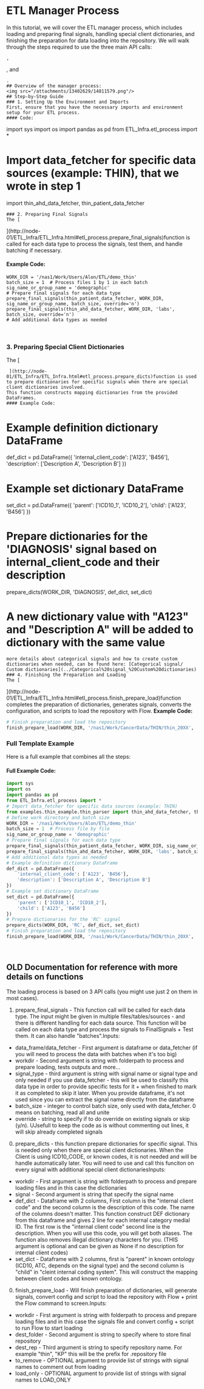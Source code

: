 # ETL Manager Process
In this tutorial, we will cover the ETL manager process, which includes loading and preparing final signals, handling special client dictionaries, and finishing the preparation for data loading into the repository.
We will walk through the steps required to use the three main API calls: 
```
, 
```
, and 
```
.
## Overview of the manager process:
<img src="/attachments/13402629/14811579.png"/>
## Step-by-Step Guide
### 1. Setting Up the Environment and Imports
First, ensure that you have the necessary imports and environment setup for your ETL process.
#### Code:
```
import sys
import os
import pandas as pd
from ETL_Infra.etl_process import *
# Import data_fetcher for specific data sources (example: THIN), that we wrote in step 1
import thin_ahd_data_fetcher, thin_patient_data_fetcher
```
### 2. Preparing Final Signals
The [
```
 ](http://node-01/ETL_Infra/ETL_Infra.html#etl_process.prepare_final_signals)function is called for each data type to process the signals, test them, and handle batching if necessary.
#### Example Code:
```
WORK_DIR = '/nas1/Work/Users/Alon/ETL/demo_thin'
batch_size = 1  # Process files 1 by 1 in each batch
sig_name_or_group_name = 'demographic'
# Prepare final signals for each data type
prepare_final_signals(thin_patient_data_fetcher, WORK_DIR, sig_name_or_group_name, batch_size, override='n')
prepare_final_signals(thin_ahd_data_fetcher, WORK_DIR, 'labs', batch_size, override='n')
# Add additional data types as needed
```
 
### 3. Preparing Special Client Dictionaries
The [
```
 ](http://node-01/ETL_Infra/ETL_Infra.html#etl_process.prepare_dicts)function is used to prepare dictionaries for specific signals when there are special client dictionaries involved.
This function constructs mapping dictionaries from the provided DataFrames.
#### Example Code:
```
# Example definition dictionary DataFrame
def_dict = pd.DataFrame({
    'internal_client_code': ['A123', 'B456'],
    'description': ['Description A', 'Description B']
})
# Example set dictionary DataFrame
set_dict = pd.DataFrame({
    'parent': ['ICD10_1', 'ICD10_2'],
    'child': ['A123', 'B456']
})
# Prepare dictionaries for the 'DIAGNOSIS' signal based on internal_client_code and their description
prepare_dicts(WORK_DIR, 'DIAGNOSIS', def_dict, set_dict)
# A new dictionary value with "A123" and "Description A" will be added to dictionary with the same value
```
more details about categorical signals and how to create custom dictionaries when needed, can be found here: [Categorical signal/ Custom dictionaries](../Categorical%20signal_%20Custom%20dictionaries)
### 4. Finishing the Preparation and Loading
The [
```
 ](http://node-01/ETL_Infra/ETL_Infra.html#etl_process.finish_prepare_load)function completes the preparation of dictionaries, generates signals, converts the configuration, and scripts to load the repository with Flow.
**Example Code:**
```python
# Finish preparation and load the repository
finish_prepare_load(WORK_DIR, '/nas1/Work/CancerData/THIN/thin_20XX', 'thin')
```
### Full Template Example
Here is a full example that combines all the steps:
#### Full Example Code:
```python
import sys
import os
import pandas as pd
from ETL_Infra.etl_process import *
# Import data_fetcher for specific data sources (example: THIN)
from examples.thin_example.thin_parser import thin_ahd_data_fetcher, thin_patient_data_fetcher
# Define work directory and batch size
WORK_DIR = '/nas1/Work/Users/Alon/ETL/demo_thin'
batch_size = 1  # Process file by file
sig_name_or_group_name = 'demographic'
# Prepare final signals for each data type
prepare_final_signals(thin_patient_data_fetcher, WORK_DIR, sig_name_or_group_name, batch_size, override='n')
prepare_final_signals(thin_ahd_data_fetcher, WORK_DIR, 'labs', batch_size, override='n')
# Add additional data types as needed
# Example definition dictionary DataFrame
def_dict = pd.DataFrame({
    'internal_client_code': ['A123', 'B456'],
    'description': ['Description A', 'Description B']
})
# Example set dictionary DataFrame
set_dict = pd.DataFrame({
    'parent': ['ICD10_1', 'ICD10_2'],
    'child': ['A123', 'B456']
})
# Prepare dictionaries for the 'RC' signal
prepare_dicts(WORK_DIR, 'RC', def_dict, set_dict)
# Finish preparation and load the repository
finish_prepare_load(WORK_DIR, '/nas1/Work/CancerData/THIN/thin_20XX', 'thin')
```
 
 
 
## OLD Documentation for reference with more details on functions
The loading process is based on 3 API calls (you might use just 2 on them in most cases).
1. prepare_final_signals - This function call will be called for each data type. The input might be given in multiple files/tables/sources - and there is different handling for each data source. This function will be called on each data type and process the signals to FinalSignals + Test them. It can also handle "batches".Inputs:
  - data_frame/data_fetcher - First argument is dataframe or data_fetcher (if you will need to process the data with batches when it's too big)
  - workdir - Second argument is string with folderpath to process and prepare loading, tests outputs and more...
  - signal_type - third argument is string with signal name or signal type and only needed if you use data_fetcher - this will be used to classify this data type in order to provide specific tests for it + when finished to mark it as completed to skip it later. When you provide dataframe, it's not used since you can extract the signal name directly from the dataframe
  - batch_size - integer to control batch size, only used with data_fetcher. 0 means on batching, read all and unite
  - override - string to specify if to do override on existing signals or skip (y/n). UJsefull to keep the code as is without commenting out lines, it will skip already completed signals
0. prepare_dicts - this function prepare dictionaries for specific signal. This is needed only when there are special client dictionaries. When the Client is using ICD10_CODE, or known codes, it is not needed and will be handle automatically later. You will need to use and call this funciton on every signal with additional special client dictionariesInputs:
  - workdir - First argument is string with folderpath to process and prepare loading files and in this case the dictionaries
  - signal - Second argument is string that specify the signal name
  - def_dict - Dataframe with 2 columns, First column is the "internal client code" and the second column is the description of this code. The name of the columns doesn't matter. This function construct DEF dictionary from this dataframe and gives 2 line for each internal category medial ID. The first row is the "internal client code" second line is the description. When you will use this code, you will get both aliases. The function also removes illegal dictionary characters for you. (THIS argument is optional and can be given as None if no description for internal client codes)
  - set_dict - Dataframe with 2 columns, first is "parent" in known ontology (ICD10, ATC, depends on the signal type) and the second column is "child" in "cleint internal coding system". This will construct the mapping between client codes and known ontology. 
0. finish_prepare_load - Will finish preparation of dictionaries, will generate signals, convert config and script to load the repository with Flow + print the Flow command to screen.Inputs:
  - workdir - First argument is string with folderpath to process and prepare loading files and in this case the signals file and convert config + script to run Flow to start loading
  - dest_folder - Second argument is string to specify where to store final repository
  - dest_rep - Third argument is string to specify repository name. For example "thin", "KP" this will be the prefix for .repository file
  - to_remove - OPTIONAL argument to provide list of strings with signal names to comment out from loading
  - load_only - OPTIONAL argument to provide list of strings with signal names to LOAD_ONLY
 
